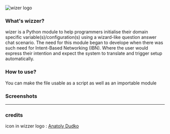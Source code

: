 ![wizer logo](https://github.com/seekasra/wizer/blob/main/banner.png)

### What's wizzer?
wizer is a Python module to help programmers initialise their domain specific
variable(s)/configuration(s) using a wizard-like question answer chat scenario.
The need for this module began to develope when there was such need for
Intent-Based Networking (IBN). Where the user would express their intention and
expect the system to translate and trigger setup automatically.
### How to use?
You can make the file usable as a script as well as an importable module
### Screenshots
---
### credits
icon in wizzer logo : [Anatoly Dudko](https://thenounproject.com/tolyachudes/)
